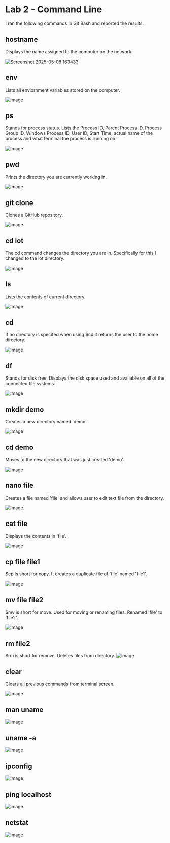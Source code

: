 # Lab 2 - Command Line
I ran the following commands in Git Bash and reported the results. 
## hostname
Displays the name assigned to the computer on the network.

![Screenshot 2025-05-08 163433](https://github.com/user-attachments/assets/d4f0f6b3-9018-4bbd-929c-14b7cbbda2a2)

## env
Lists all enviornment variables stored on the computer. 

![image](https://github.com/user-attachments/assets/9f068460-fe8e-496f-b3a1-7117b3b44bbf)

## ps
Stands for process status. Lists the Process ID, Parent Process ID, Process Group ID, Windows Process ID, User ID, Start Time, actual name of the process and what terminal the process is running on. 

![image](https://github.com/user-attachments/assets/4da8af3c-e1f3-47b5-b662-a373595055cf)

## pwd
Prints the directory you are currently working in.

![image](https://github.com/user-attachments/assets/ea2d8b8f-c0b8-4971-b6f6-4320c900dbe2)

## git clone
Clones a GitHub repository.

![image](https://github.com/user-attachments/assets/8aa4d7ed-0eee-4079-9aee-2043ba89f232)

## cd iot
The cd command changes the directory you are in. Specifically for this I changed to the iot directory. 

![image](https://github.com/user-attachments/assets/e538d2e1-3a53-4eea-9059-84757a91b5ae)

## ls
Lists the contents of current directory. 

![image](https://github.com/user-attachments/assets/64dbe803-5e83-4520-8009-ea876904b55d)

## cd 
If no directory is specifed when using $cd it returns the user to the home directory. 

![image](https://github.com/user-attachments/assets/d84cb776-076c-47cc-a364-a0adb7f1f476)

## df
Stands for disk free. Displays the disk space used and avaliable on all of the connected file systems. 

![image](https://github.com/user-attachments/assets/313d90de-1a53-4fc5-a2c4-c499d84101d7)

## mkdir demo
Creates a new directory named 'demo'. 

![image](https://github.com/user-attachments/assets/f098511e-f737-4306-aba0-32faf921bf89)

## cd demo
Moves to the new directory that was just created 'demo'.

![image](https://github.com/user-attachments/assets/0b4244da-f0fd-4a6e-bf6a-4c1caad9b0ce)

## nano file
Creates a file named 'file' and allows user to edit text file from the directory. 

![image](https://github.com/user-attachments/assets/284a47ad-d06b-41c3-b54d-9e5a36c98fbe)

## cat file
Displays the contents in 'file'. 

 ![image](https://github.com/user-attachments/assets/7ecc83e6-409d-4079-b837-da2477f5a761)

## cp file file1 
$cp is short for copy. It creates a duplicate file of 'file' named 'file1'.

![image](https://github.com/user-attachments/assets/774af593-35f6-4d94-af42-3327996255ae)

## mv file file2 
$mv is short for move. Used for moving or renaming files. Renamed 'file' to 'file2'.

![image](https://github.com/user-attachments/assets/88b9da27-7dc0-4187-b4e6-92c522ca12ea)

## rm file2
$rm is short for remove. Deletes files from directory. 
![image](https://github.com/user-attachments/assets/77e2650e-7c8e-4b73-8386-56a9324572c3)

## clear
Clears all previous commands from terminal screen. 

![image](https://github.com/user-attachments/assets/02f788a9-ac3b-4649-9d8a-fa785863d939)

## man uname

![image](https://github.com/user-attachments/assets/d72b3e31-1d9d-4cd6-bc10-91afd919c862)

## uname -a
![image](https://github.com/user-attachments/assets/846c850e-c325-4938-85d6-4e6d091b0e84)

## ipconfig
![image](https://github.com/user-attachments/assets/03f7fb28-7e11-4b3e-8cf2-d6babe7254ee)

## ping localhost
![image](https://github.com/user-attachments/assets/10eb5e8b-022e-40a5-aef0-23853d5f6ba5)

## netstat
![image](https://github.com/user-attachments/assets/397c19aa-9d9e-4d18-afc6-2aac9b7ed44a)








